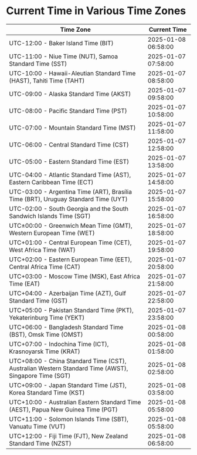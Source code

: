 # Current Time in Various Time Zones

| Time Zone | Current Time |
|-----------|--------------|
| UTC-12:00 - Baker Island Time (BIT) | 2025-01-08 06:58:00 |
| UTC-11:00 - Niue Time (NUT), Samoa Standard Time (SST) | 2025-01-07 07:58:00 |
| UTC-10:00 - Hawaii-Aleutian Standard Time (HAST), Tahiti Time (TAHT) | 2025-01-07 08:58:00 |
| UTC-09:00 - Alaska Standard Time (AKST) | 2025-01-07 09:58:00 |
| UTC-08:00 - Pacific Standard Time (PST) | 2025-01-07 10:58:00 |
| UTC-07:00 - Mountain Standard Time (MST) | 2025-01-07 11:58:00 |
| UTC-06:00 - Central Standard Time (CST) | 2025-01-07 12:58:00 |
| UTC-05:00 - Eastern Standard Time (EST) | 2025-01-07 13:58:00 |
| UTC-04:00 - Atlantic Standard Time (AST), Eastern Caribbean Time (ECT) | 2025-01-07 14:58:00 |
| UTC-03:00 - Argentina Time (ART), Brasília Time (BRT), Uruguay Standard Time (UYT) | 2025-01-07 15:58:00 |
| UTC-02:00 - South Georgia and the South Sandwich Islands Time (SGT) | 2025-01-07 16:58:00 |
| UTC±00:00 - Greenwich Mean Time (GMT), Western European Time (WET) | 2025-01-07 18:58:00 |
| UTC+01:00 - Central European Time (CET), West Africa Time (WAT) | 2025-01-07 19:58:00 |
| UTC+02:00 - Eastern European Time (EET), Central Africa Time (CAT) | 2025-01-07 20:58:00 |
| UTC+03:00 - Moscow Time (MSK), East Africa Time (EAT) | 2025-01-07 21:58:00 |
| UTC+04:00 - Azerbaijan Time (AZT), Gulf Standard Time (GST) | 2025-01-07 22:58:00 |
| UTC+05:00 - Pakistan Standard Time (PKT), Yekaterinburg Time (YEKT) | 2025-01-07 23:58:00 |
| UTC+06:00 - Bangladesh Standard Time (BST), Omsk Time (OMST) | 2025-01-08 00:58:00 |
| UTC+07:00 - Indochina Time (ICT), Krasnoyarsk Time (KRAT) | 2025-01-08 01:58:00 |
| UTC+08:00 - China Standard Time (CST), Australian Western Standard Time (AWST), Singapore Time (SGT) | 2025-01-08 02:58:00 |
| UTC+09:00 - Japan Standard Time (JST), Korea Standard Time (KST) | 2025-01-08 03:58:00 |
| UTC+10:00 - Australian Eastern Standard Time (AEST), Papua New Guinea Time (PGT) | 2025-01-08 05:58:00 |
| UTC+11:00 - Solomon Islands Time (SBT), Vanuatu Time (VUT) | 2025-01-08 05:58:00 |
| UTC+12:00 - Fiji Time (FJT), New Zealand Standard Time (NZST) | 2025-01-08 06:58:00 |
